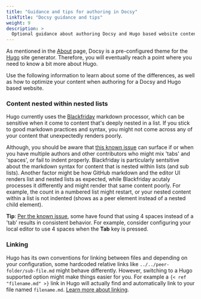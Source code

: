 ```yaml
---
title: "Guidance and tips for authoring in Docsy"
linkTitle: "Docsy guidance and tips"
weight: 9
description: >
  Optional guidance about authoring Docsy and Hugo based website content.
---
```


As mentioned in the [About](/about') page, Docsy is a pre-configured theme for the [Hugo](https://gohugo.io/) site 
generator. Therefore, you will eventually reach a point where you need to know a bit more about Hugo. 

Use the following information to learn about some of the differences, as well as 
how to optimize your content when authoring for a Docsy and Hugo based website.

### Content nested within nested lists

Hugo currently uses the [Blackfriday](https://github.com/russross/blackfriday) markdown processor, which can be 
sensitive when it come to content that's deeply nested in a list. If you stick to good markdown practices and 
syntax, you might not come across any of your content that unexpectedly renders poorly. 

Although, you should be aware that [this known issue](https://github.com/russross/blackfriday/issues/329) can surface 
if or when you have multiple authors and other contributors who might mix 'tabs' and 'spaces', or fail to indent properly.
Blackfriday is particularly sentsitive about the markdown syntax for content that is nested within lists (and sub lists).
Another factor might be how GitHub markdown and the editor UI renders list and nested lists as expected, while Blackfriday 
acutaly processes it differently and might render that same content poorly. For example, the count in a numbered list 
might restart, or your nested content within a list is not indented 
(shows as a peer element instead of a nested child element).

**Tip**: [Per the known issue](https://github.com/russross/blackfriday/issues/329#issuecomment-277602856), some
have found that using 4 spaces instead of a 'tab' results in consistent behavior. For example, consider
configuring your local editor to use 4 spaces when the **Tab** key is pressed.

### Linking

Hugo has its own conventions for linking between files and depending on your configuration, some hardcoded relative 
links like `../../peer-folder/sub-file.md` might behave differently. However, switching to a Hugo supported option
might make things easier for you. For example a `{< ref "filename.md" >}` link in Hugo will actually find and 
automatically link to your file named `filename.md`. 
[Learn more about linking](https://gohugo.io/content-management/cross-references/). 
